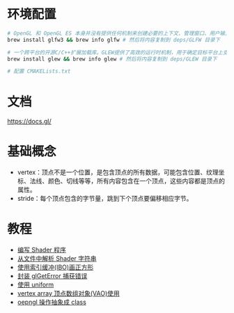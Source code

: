 # 环境配置

```sh
# OpenGL 和 OpenGL ES 本身并没有提供任何机制来创建必要的上下文、管理窗口、用户输入、定时等
brew install glfw3 && brew info glfw # 然后将内容复制到 deps/GLFW 目录下

# 一个跨平台的开源C/C++扩展加载库。GLEW提供了高效的运行时机制，用于确定目标平台上支持哪些OpenGL扩展
brew install glew && brew info glew # 然后将内容复制到 deps/GLEW 目录下

# 配置 CMAKELists.txt
```

# 文档

https://docs.gl/

# 基础概念

- vertex：顶点不是一个位置，是包含顶点的所有数据，可能包含位置、纹理坐标、法线、颜色、切线等等，所有内容包含在一个顶点，这些内容都是顶点的属性。
- stride：每个顶点包含的字节量，跳到下个顶点要偏移相应字节。

# 教程

- [编写 Shader 程序](https://www.bilibili.com/video/BV1Ni4y1o7Au?p=7)
- [从文件中解析 Shader 字符串](https://www.bilibili.com/video/BV1Ni4y1o7Au?p=8)
- [使用索引缓冲(IBO)画正方形](https://www.bilibili.com/video/BV1Ni4y1o7Au?p=9)
- [封装 glGetError 捕获错误](https://www.bilibili.com/video/BV1Ni4y1o7Au?p=10)
- [使用 uniform](https://www.bilibili.com/video/BV1Ni4y1o7Au?p=11)
- [vertex array 顶点数组对象(VAO)使用](https://www.bilibili.com/video/BV1Ni4y1o7Au?p=12)
- [oepngl 操作抽象成 class](https://www.bilibili.com/video/BV1Ni4y1o7Au?p=13)
